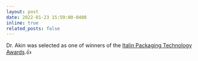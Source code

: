 ```yaml
---
layout: post
date: 2022-01-23 15:59:00-0400
inline: true
related_posts: false
---
```


Dr. Akin was selected as one of winners of the [Italin Packaging Technology Awards](https://machinesitalia.org/italian-technology-awards).&#x1F44D;

